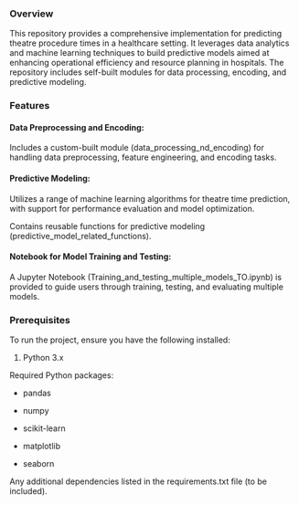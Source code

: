 ### Overview
This repository provides a comprehensive implementation for predicting theatre procedure times in a healthcare setting. It leverages data analytics and machine learning techniques to build predictive models aimed at enhancing operational efficiency and resource planning in hospitals. The repository includes self-built modules for data processing, encoding, and predictive modeling.

### Features

  #### Data Preprocessing and Encoding:
  
  Includes a custom-built module (data_processing_nd_encoding) for handling data preprocessing, feature engineering, and encoding tasks.

  #### Predictive Modeling:

  Utilizes a range of machine learning algorithms for theatre time prediction, with support for performance evaluation and model optimization.
  
  Contains reusable functions for predictive modeling (predictive_model_related_functions).


#### Notebook for Model Training and Testing:

  A Jupyter Notebook (Training_and_testing_multiple_models_TO.ipynb) is provided to guide users through training, testing, and evaluating multiple models.

### Prerequisites

To run the project, ensure you have the following installed:

1. Python 3.x

Required Python packages:

- pandas

- numpy

- scikit-learn

- matplotlib

- seaborn

Any additional dependencies listed in the requirements.txt file (to be included).
